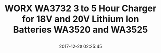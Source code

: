 ---
title: > #shorten me
  WORX WA3732 3 to 5 Hour Charger for 18V and 20V Lithium Ion Batteries WA3520 and WA3525
name: >
  WORX WA3732 3 to 5 Hour Charger for 18V and 20V Lithium Ion Batteries WA3520 and WA3525
date: "2017-12-20 02:25:45"
buy_now: "https://www.amazon.com/WA3732-Charger-Lithium-Batteries-WA3520/dp/B008B1F8KW?SubscriptionId=AKIAIA5RBQIWQVTCUEUQ&tag=coldcutdeals-20&linkCode=xm2&camp=2025&creative=165953&creativeASIN=B008B1F8KW"
description_markdown: >-

  - For WORX cordless 20-volt tools: WG155, WG155.5, WG160, WG255, WG545

  - Use to charge 20-volt lithium batteries: WA3520, WA3525

  - Charges WORX lithium MAX 20-volt batteries in about 3 hours

  - Interchangeable with part number 50023391


tweet_id_str: "943306395239239681"
price: "$59.99"
list_price: "$59.99"
deal_price: "$26.34"
you_save: "$33.65 (56%)"
asin: "B008B1F8KW"
image: "https://images-na.ssl-images-amazon.com/images/I/41-84rOSnaL.jpg"
---